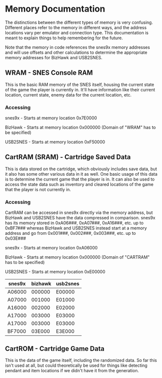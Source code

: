 ﻿# Memory Documentation

The distinctions between the different types of memory is very confusing. Different places refer to the memory in different ways, and the address locations vary per emulator and connection type. This documentation is meant to explain things to help remembering for the future.

Note that the memory in code references the snes9x memory addresses and will use offsets and other calculations to determine the appropriate memory addresses for BizHawk and USB2SNES.

## WRAM - SNES Console RAM
This is the basic RAM memory of the SNES itself, housing the current state of the game the player is currently in. It'll have information like their current location, current state, enemy data for the current location, etc.

### Accessing

snes9x - Starts at memory location 0x7E0000

BizHawk - Starts at memory location 0x000000 (Domain of "WRAM" has to be specified)

USB2SNES - Starts at memory location 0xF50000

## CartRAM (SRAM) - Cartridge Saved Data
This is data stored on the cartridge, which obviously includes save data, but it also has some other various data in it as well. One basic usage of this data is to determine the current game that the player is in. It can also be used to access the state data such as inventory and cleared locations of the game that the player is not currently in.

### Accessing
CartRAM can be accessed in snes9x directly via the memory address, but BizHawk and USB2SNES have the data compressed in comparison. snes9x has its memory stored in 0xA06###, 0xA07###, 0xA16###, etc. up to 0xBF7### whereas BizHawk and USB2SNES instead start at a memory address and go from 0x001###, 0x002###, 0x003###, etc. up to 0x03E###

snes9x - Starts at memory location 0xA06000

BizHawk - Starts at memory location 0x000000 (Domain of "CARTRAM" has to be specified)

USB2SNES - Starts at memory location 0xE00000

| snes9x    | bizhawk    | usb2snes   | 
|-----------|------------|------------|
| A06000    | 000000     | E00000     |
| A07000    | 001000     | E01000     |
| A16000    | 002000     | E02000     |
| A17000    | 003000     | E03000     |
| A17000    | 003000     | E03000     |
| BF7000    | 03E000     | E3E000     |

## CartROM - Cartridge Game Data
This is the data of the game itself, including the randomized data. So far this isn't used at all, but could theoretically be used for things like detecting pendant and item locations if we didn't have it from the generation.